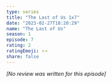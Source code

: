 ```yaml
---
type: series
title: "The Last of Us 1x7"
date: "2023-02-27T18:20:29"
name: "The Last of Us"
season: 1
episode: 7
rating: 2
ratingEmoji: ⭐️⭐️
share: false
---
```


*[No review was written for this episode]*
